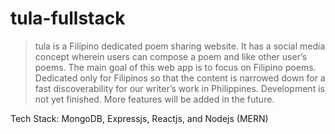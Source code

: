 # tula-fullstack

> tula is a Filipino dedicated poem sharing website. It has a social media concept wherein users can compose a poem and like other user’s poems. The main goal of this web app is to focus on Filipino poems. Dedicated only for Filipinos so that the content is narrowed down for a fast discoverability for our writer’s work in Philippines. Development is not yet finished. More features will be added in the future. 

Tech Stack:
MongoDB, Expressjs, Reactjs, and Nodejs (MERN)

